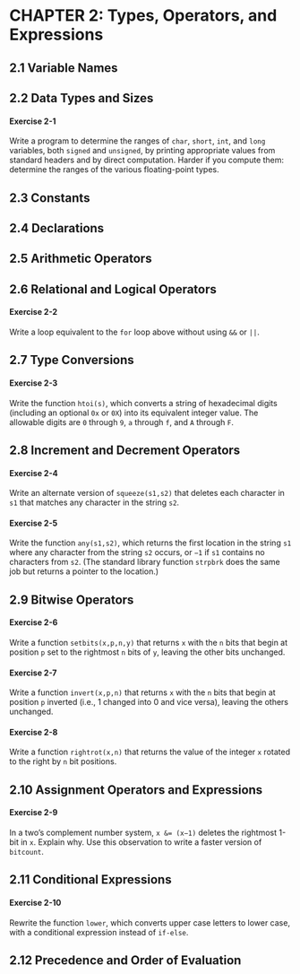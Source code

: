 # CHAPTER 2: Types, Operators, and Expressions

## 2.1 Variable Names

## 2.2 Data Types and Sizes

#### Exercise 2-1

Write a program to determine the ranges of `char`, `short`, `int`, and `long` variables, both `signed` and `unsigned`, by printing appropriate values from standard headers and by direct computation. Harder if you compute them: determine the ranges of the various floating-point types.

## 2.3 Constants

## 2.4 Declarations

## 2.5 Arithmetic Operators

## 2.6 Relational and Logical Operators

#### Exercise 2-2

Write a loop equivalent to the `for` loop above without using `&&` or `||`.

## 2.7 Type Conversions

#### Exercise 2-3

Write the function `htoi(s)`, which converts a string of hexadecimal digits (including an optional `0x` or `0X`) into its equivalent integer value. The allowable digits are `0` through `9`, `a` through `f`, and `A` through `F`.

## 2.8 Increment and Decrement Operators

#### Exercise 2-4

Write an alternate version of `squeeze(s1,s2)` that deletes each character in `s1` that matches any character in the string `s2`.

#### Exercise 2-5

Write the function `any(s1,s2)`, which returns the first location in the string `s1` where any character from the string `s2` occurs, or `−1` if `s1` contains no characters from `s2`. (The standard library function `strpbrk` does the same job but returns a pointer to the location.)

## 2.9 Bitwise Operators

#### Exercise 2-6

Write a function `setbits(x,p,n,y)` that returns `x` with the `n` bits that begin at position `p` set to the rightmost `n` bits of `y`, leaving the other bits unchanged.

#### Exercise 2-7

Write a function `invert(x,p,n)` that returns `x` with the `n` bits that begin at position `p` inverted (i.e., 1 changed into 0 and vice versa), leaving the others unchanged.

#### Exercise 2-8

Write a function `rightrot(x,n)` that returns the value of the integer `x` rotated to the right by `n` bit positions.

## 2.10 Assignment Operators and Expressions

#### Exercise 2-9

In a two’s complement number system, `x &= (x−1)` deletes the rightmost 1-bit in `x`. Explain why. Use this observation to write a faster version of `bitcount`.

## 2.11 Conditional Expressions

#### Exercise 2-10

Rewrite the function `lower`, which converts upper case letters to lower case, with a conditional expression instead of `if-else`.

## 2.12 Precedence and Order of Evaluation
